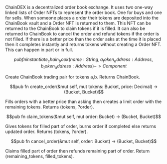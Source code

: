 ChainDEX is a decentralized order book exchange. It uses two one-way linked lists of Order NFTs to represent the order book. One for buys and one for sells. When someone places a order their tokens are deposited into the ChainBook vault and a Order NFT is returned to them. This NFT can be returned to the ChainBook to claim tokens if it is filled. It can also be returned to ChainBook to cancel the order and refund tokens if the order is not filled. If there is a better price than the order asks at the time it is placed then it completes instantly and returns tokens without creating a Order NFT. This can happen in part or in full.

```math
pub fn instantiate_chain_book(name: String, a_token_address: Address, b_token_address: Address) -> Component
```
Create ChainBook trading pair for tokens a,b. Returns ChainBook.

```math
pub fn create_order(&mut self, mut tokens: Bucket, price: Decimal) -> (Bucket, Bucket)
```
Fills orders with a better price than asking then creates a limit order with the remaining tokens. Returns (tokens, ?order).

```math
pub fn claim_tokens(&mut self, mut order: Bucket) -> (Bucket, Bucket)
```
Gives tokens for filled part of order, burns order if completed else returns updated order. Returns (tokens, ?order).

```math
pub fn cancel_order(&mut self, order: Bucket) -> (Bucket, Bucket)
```
Claims filled part of order then refunds remaining part of order. Return (remaining_tokens, filled_tokens).
